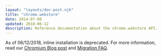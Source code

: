 ```yaml
---
layout: "layouts/doc-post.njk"
title: "chrome.webstore"
date: 2014-07-08
updated: 2018-06-12
description: Reference documentation about the chrome.webstore API.
---
```


As of 06/12/2018, inline installation is deprecated. For more information, read our [Chromium Blog
post][1] and [Migration FAQ][2].

[1]: https://blog.chromium.org/2018/06/improving-extension-transparency-for.html
[2]: /docs/extensions/mv2/inline_faq
